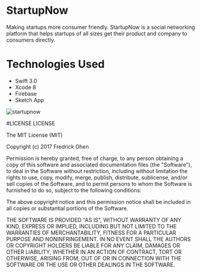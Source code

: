 # StartupNow
Making startups more consumer friendly. StartupNow is a social networking platform that helps startups of all sizes get their product and company to consumers directly.

# Technologies Used
* Swift 3.0
* Xcode 8
* Firebase
* Sketch App

![startupnow](https://cloud.githubusercontent.com/assets/20007144/22435483/d4bfb34e-e6e5-11e6-9bdd-b398015741e8.gif)







#LICENSE
LICENSE

The MIT License (MIT)

Copyright (c) 2017 Fredrick Ohen

Permission is hereby granted, free of charge, to any person obtaining a copy of this software and associated documentation files (the "Software"), to deal in the Software without restriction, including without limitation the rights to use, copy, modify, merge, publish, distribute, sublicense, and/or sell copies of the Software, and to permit persons to whom the Software is furnished to do so, subject to the following conditions:

The above copyright notice and this permission notice shall be included in all copies or substantial portions of the Software.

THE SOFTWARE IS PROVIDED "AS IS", WITHOUT WARRANTY OF ANY KIND, EXPRESS OR IMPLIED, INCLUDING BUT NOT LIMITED TO THE WARRANTIES OF MERCHANTABILITY, FITNESS FOR A PARTICULAR PURPOSE AND NONINFRINGEMENT. IN NO EVENT SHALL THE AUTHORS OR COPYRIGHT HOLDERS BE LIABLE FOR ANY CLAIM, DAMAGES OR OTHER LIABILITY, WHETHER IN AN ACTION OF CONTRACT, TORT OR OTHERWISE, ARISING FROM, OUT OF OR IN CONNECTION WITH THE SOFTWARE OR THE USE OR OTHER DEALINGS IN THE SOFTWARE.
